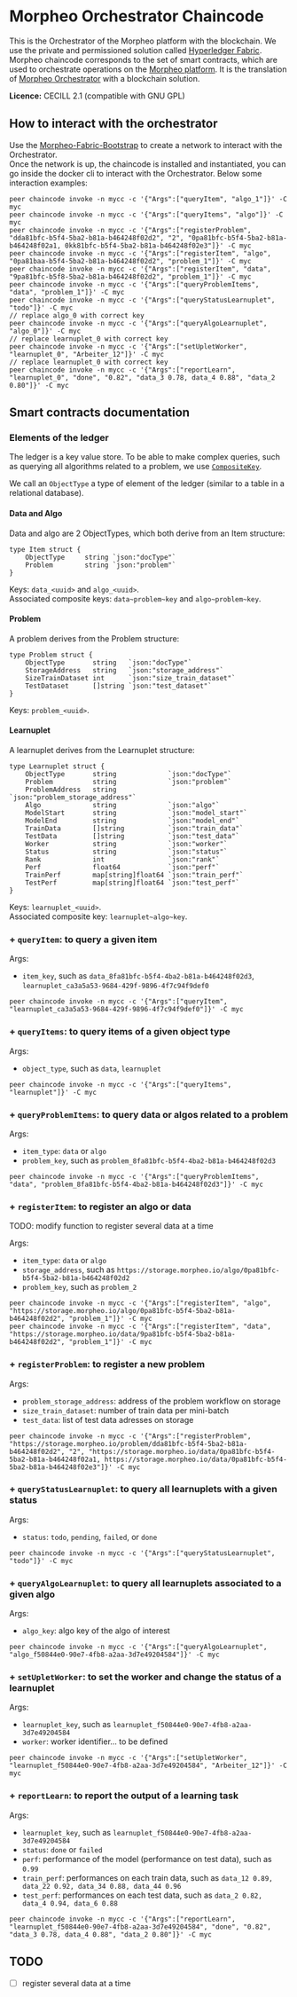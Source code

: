 # Morpheo Orchestrator Chaincode


This is the Orchestrator of the Morpheo platform with the blockchain. We use the private and permissioned solution called [Hyperledger Fabric](https://hyperledger-fabric.readthedocs.io/en/release/).  
Morpheo chaincode corresponds to the set of smart contracts, which are used to orchestrate operations on the [Morpheo platform](http://morpheo.co/). 
It is the translation of [Morpheo Orchestrator](https://github.com/MorpheoOrg/morpheo-orchestrator) with a blockchain solution.

**Licence:** CECILL 2.1 (compatible with GNU GPL)


## How to interact with the orchestrator

Use the [Morpheo-Fabric-Bootstrap](https://github.com/MorpheoOrg/morpheo-fabric-bootstrap) to create a network to interact with the Orchestrator.  
Once the network is up, the chaincode is installed and instantiated, you can go inside the docker cli to interact with the Orchestrator. Below some interaction examples:  
```
peer chaincode invoke -n mycc -c '{"Args":["queryItem", "algo_1"]}' -C myc
peer chaincode invoke -n mycc -c '{"Args":["queryItems", "algo"]}' -C myc
peer chaincode invoke -n mycc -c '{"Args":["registerProblem", "dda81bfc-b5f4-5ba2-b81a-b464248f02d2", "2", "0pa81bfc-b5f4-5ba2-b81a-b464248f02a1, 0kk81bfc-b5f4-5ba2-b81a-b464248f02e3"]}' -C myc
peer chaincode invoke -n mycc -c '{"Args":["registerItem", "algo", "0pa81baa-b5f4-5ba2-b81a-b464248f02d2", "problem_1"]}' -C myc
peer chaincode invoke -n mycc -c '{"Args":["registerItem", "data", "9pa81bfc-b5f8-5ba2-b81a-b464248f02d2", "problem_1"]}' -C myc
peer chaincode invoke -n mycc -c '{"Args":["queryProblemItems", "data", "problem_1"]}' -C myc
peer chaincode invoke -n mycc -c '{"Args":["queryStatusLearnuplet", "todo"]}' -C myc
// replace algo_0 with correct key
peer chaincode invoke -n mycc -c '{"Args":["queryAlgoLearnuplet", "algo_0"]}' -C myc
// replace learnuplet_0 with correct key
peer chaincode invoke -n mycc -c '{"Args":["setUpletWorker", "learnuplet_0", "Arbeiter_12"]}' -C myc   
// replace learnuplet_0 with correct key
peer chaincode invoke -n mycc -c '{"Args":["reportLearn", "learnuplet_0", "done", "0.82", "data_3 0.78, data_4 0.88", "data_2 0.80"]}' -C myc
```


## Smart contracts documentation  


### Elements of the ledger

The ledger is a key value store. 
To be able to make complex queries, such as querying all algorithms related to a problem, we use [`CompositeKey`](https://godoc.org/github.com/hyperledger/fabric/core/chaincode/shim#ChaincodeStub.CreateCompositeKey).

We call an `ObjectType` a type of element of the ledger (similar to a table in a relational database).  

#### Data and Algo

Data and algo are 2 ObjectTypes, which both derive from an Item structure:  
```
type Item struct {
    ObjectType     string `json:"docType"`
    Problem        string `json:"problem"`
}
```
Keys: `data_<uuid>` and `algo_<uuid>`.   
Associated composite keys: `data~problem~key` and `algo~problem~key`.  


#### Problem  

A problem derives from the Problem structure:
```
type Problem struct {
    ObjectType       string   `json:"docType"`
    StorageAddress   string   `json:"storage_address"`
    SizeTrainDataset int      `json:"size_train_dataset"`
    TestDataset      []string `json:"test_dataset"`
}
```  
Keys: `problem_<uuid>`.

#### Learnuplet

A learnuplet derives from the Learnuplet structure:  
```
type Learnuplet struct {
    ObjectType       string             `json:"docType"`
    Problem          string             `json:"problem"`
    ProblemAddress   string             `json:"problem_storage_address"`
    Algo             string             `json:"algo"`
    ModelStart       string             `json:"model_start"`
    ModelEnd         string             `json:"model_end"`
    TrainData        []string           `json:"train_data"`
    TestData         []string           `json:"test_data"`
    Worker           string             `json:"worker"`
    Status           string             `json:"status"`
    Rank             int                `json:"rank"`
    Perf             float64            `json:"perf"`
    TrainPerf        map[string]float64 `json:"train_perf"`
    TestPerf         map[string]float64 `json:"test_perf"`
}
```
Keys: `learnuplet_<uuid>`.   
Associated composite key: `learnuplet~algo~key`.  


### + `queryItem`: to query a given item

Args:  
- `item_key`, such as `data_8fa81bfc-b5f4-4ba2-b81a-b464248f02d3`, `learnuplet_ca3a5a53-9684-429f-9896-4f7c94f9def0`  

```
peer chaincode invoke -n mycc -c '{"Args":["queryItem", "learnuplet_ca3a5a53-9684-429f-9896-4f7c94f9def0"]}' -C myc
```

### + `queryItems`: to query items of a given object type

Args:  
- `object_type`, such as `data`, `learnuplet`  

```
peer chaincode invoke -n mycc -c '{"Args":["queryItems", "learnuplet"]}' -C myc
```

### + `queryProblemItems`: to query data or algos related to a problem

Args:  
- `item_type`: `data` or `algo`  
- `problem_key`, such as `problem_8fa81bfc-b5f4-4ba2-b81a-b464248f02d3`  

```
peer chaincode invoke -n mycc -c '{"Args":["queryProblemItems", "data", "problem_8fa81bfc-b5f4-4ba2-b81a-b464248f02d3"]}' -C myc
```

### + `registerItem`: to register an algo or data  

TODO: modify function to register several data at a time  

Args:  
- `item_type`: `data` or `algo`  
- `storage_address`, such as `https://storage.morpheo.io/algo/0pa81bfc-b5f4-5ba2-b81a-b464248f02d2`    
- `problem_key`, such as `problem_2`  

```
peer chaincode invoke -n mycc -c '{"Args":["registerItem", "algo", "https://storage.morpheo.io/algo/0pa81bfc-b5f4-5ba2-b81a-b464248f02d2", "problem_1"]}' -C myc
peer chaincode invoke -n mycc -c '{"Args":["registerItem", "data", "https://storage.morpheo.io/data/9pa81bfc-b5f4-5ba2-b81a-b464248f02d2", "problem_1"]}' -C myc
```

### + `registerProblem`: to register a new problem

Args:  
- `problem_storage_address`: address of the problem workflow on storage  
- `size_train_dataset`: number of train data per mini-batch   
- `test_data`: list of test data adresses on storage


```
peer chaincode invoke -n mycc -c '{"Args":["registerProblem", "https://storage.morpheo.io/problem/dda81bfc-b5f4-5ba2-b81a-b464248f02d2", "2", "https://storage.morpheo.io/data/0pa81bfc-b5f4-5ba2-b81a-b464248f02a1, https://storage.morpheo.io/data/0pa81bfc-b5f4-5ba2-b81a-b464248f02e3"]}' -C myc
```


### + `queryStatusLearnuplet`: to query all learnuplets with a given status

Args:  
- `status`: `todo`, `pending`, `failed`, or `done`

```
peer chaincode invoke -n mycc -c '{"Args":["queryStatusLearnuplet", "todo"]}' -C myc
```

### + `queryAlgoLearnuplet`: to query all learnuplets associated to a given algo

Args:  
- `algo_key`: algo key of the algo of interest 

```
peer chaincode invoke -n mycc -c '{"Args":["queryAlgoLearnuplet", "algo_f50844e0-90e7-4fb8-a2aa-3d7e49204584"]}' -C myc
```

### + `setUpletWorker`: to set the worker and change the status of a learnuplet  

Args:  
- `learnuplet_key`, such as `learnuplet_f50844e0-90e7-4fb8-a2aa-3d7e49204584`  
- `worker`: worker identifier... to be defined

```
peer chaincode invoke -n mycc -c '{"Args":["setUpletWorker", "learnuplet_f50844e0-90e7-4fb8-a2aa-3d7e49204584", "Arbeiter_12"]}' -C myc
```

### + `reportLearn`: to report the output of a learning task

Args:  
- `learnuplet_key`, such as `learnuplet_f50844e0-90e7-4fb8-a2aa-3d7e49204584`  
- `status`: `done` or `failed`  
- `perf`: performance of the model (performance on test data), such as `0.99`        
- `train_perf`: performances on each train data, such as `data_12 0.89, data_22 0.92, data_34 0.88, data_44 0.96`  
- `test_perf`: performances on each test data, such as `data_2 0.82, data_4 0.94, data_6 0.88`  

```
peer chaincode invoke -n mycc -c '{"Args":["reportLearn", "learnuplet_f50844e0-90e7-4fb8-a2aa-3d7e49204584", "done", "0.82", "data_3 0.78, data_4 0.88", "data_2 0.80"]}' -C myc
```


## TODO

- [ ] register several data at a time  


